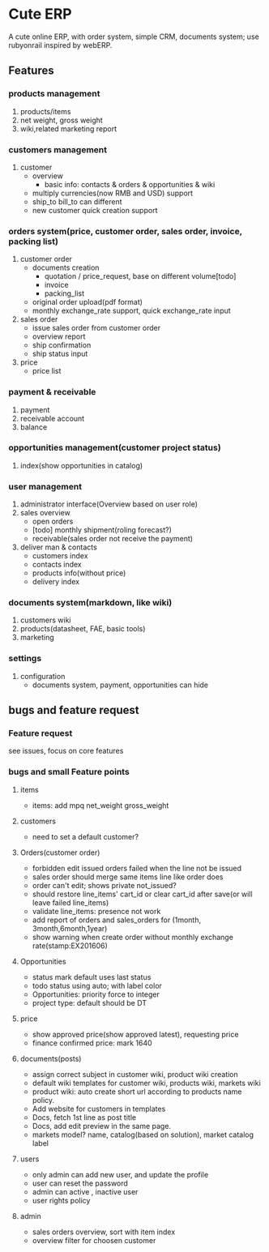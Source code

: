 # Cute ERP
A cute online ERP, with order system, simple CRM, documents system; use rubyonrail inspired by webERP.

## Features
### products management
1. products/items
1. net weight, gross weight
1. wiki,related marketing report

### customers management
1. customer
   - overview 
     - basic info: contacts & orders & opportunities & wiki
   - multiply currencies(now RMB and USD) support
   - ship_to bill_to can different
   - new customer quick creation support

### orders system(price, customer order, sales order, invoice, packing list)
1. customer order
   - documents creation
     - quotation / price_request, base on different volume[todo]
     - invoice
     - packing_list
   - original order upload(pdf format)     
   - monthly exchange_rate support, quick exchange_rate input
1. sales order
   - issue sales order from customer order
   - overview report
   - ship confirmation
   - ship status input
1. price
   - price list

### payment & receivable
1. payment
1. receivable account
1. balance

### opportunities management(customer project status)
1. index(show opportunities in catalog)

### user management
1. administrator interface(Overview based on user role)
1. sales overview
   - open orders
   - [todo] monthly shipment(roling forecast?)
   - receivable(sales order not receive the payment)
1. deliver man & contacts
   - customers index
   - contacts index
   - products info(without price)
   - delivery index

### documents system(markdown, like wiki)
1. customers wiki
1. products(datasheet, FAE, basic tools)
1. marketing

### settings
1. configuration
   - documents system, payment, opportunities can hide


## bugs and feature request
### Feature request
see issues, focus on core features

### bugs and small Feature points
1. items
   - items: add mpq net_weight gross_weight

1. customers
   - need to set a default customer?

1. Orders(customer order)
   - forbidden edit issued orders failed when the line not be issued
   - sales order should merge same items line like order does
   - order can't edit; shows private not_issued?  
   - should restore line_items' cart_id or clear cart_id after save(or will leave failed line_items)
   - validate line_items: presence not work
   - add report of orders and sales_orders for (1month, 3month,6month,1year)
   - show warning when create order without monthly exchange rate(stamp:EX201606)

1. Opportunities
   - status mark default uses last status
   - todo status using auto; with label color
   - Opportunities: priority force to integer
   - project type: default should be DT

1. price
   - show approved price(show approved latest), requesting price
   - finance confirmed price: mark 1640  

1. documents(posts)
   - assign correct subject in customer wiki, product wiki creation
   - default wiki templates for customer wiki, products wiki, markets wiki
   - product wiki: auto create short url according to products name policy.
   - Add website for customers in templates
   - Docs, fetch 1st line as post title
   - Docs, add edit preview in the same page.
   - markets model? name, catalog(based on solution), market catalog label

1. users
   - only admin can add new user, and update the profile
   - user can reset the password  
   - admin can active , inactive user
   - user rights policy

1. admin
   - sales orders overview, sort with item index
   - overview filter for choosen customer  
